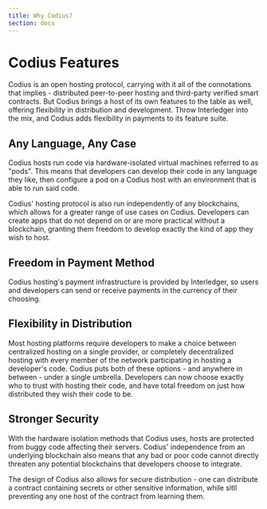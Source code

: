 ```yaml
---
title: Why Codius?
section: docs
---
```


# Codius Features
Codius is an open hosting protocol, carrying with it all of the connotations that implies - distributed peer-to-peer hosting and third-party verified smart contracts. But Codius brings a host of its own features to the table as well, offering flexibility in distribution and development. Throw Interledger into the mix, and Codius adds flexibility in payments to its feature suite.

## Any Language, Any Case
Codius hosts run code via hardware-isolated virtual machines referred to as "pods". This means that developers can develop their code in any language they like, then configure a pod on a Codius host with an environment that is able to run said code.

Codius' hosting protocol is also run independently of any blockchains, which allows for a greater range of use cases on Codius. Developers can create apps that do not depend on or are more practical without a blockchain, granting them freedom to develop exactly the kind of app they wish to host.

## Freedom in Payment Method
Codius hosting's payment infrastructure is provided by Interledger, so users and developers can send or receive payments in the currency of their choosing.

## Flexibility in Distribution
Most hosting platforms require developers to make a choice between centralized hosting on a single provider, or completely decentralized hosting with every member of the network participating in hosting a developer's code. Codius puts both of these options - and anywhere in between - under a single umbrella. Developers can now choose exactly who to trust with hosting their code, and have total freedom on just how distributed they wish their code to be.

## Stronger Security
With the hardware isolation methods that Codius uses, hosts are protected from buggy code affecting their servers. Codius' independence from an underlying blockchain also means that any bad or poor code cannot directly threaten any potential blockchains that developers choose to integrate.

The design of Codius also allows for secure distribution - one can distribute a contract containing secrets or other sensitive information, while sitll preventing any one host of the contract from learning them.
